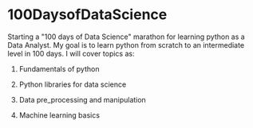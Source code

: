 #  100DaysofDataScience
Starting a "100 days of Data Science" marathon for learning python as a Data Analyst. My goal is to learn python from scratch to an intermediate level in 100 days.
I will cover topics as:
1. Fundamentals of python
   
2. Python libraries for data science
   
3. Data pre_processing and manipulation
   
4. Machine learning basics
